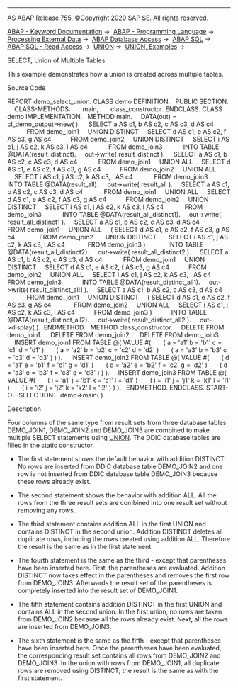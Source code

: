   

* * *

AS ABAP Release 755, ©Copyright 2020 SAP SE. All rights reserved.

[ABAP - Keyword Documentation](javascript:call_link\('abenabap.htm'\)) →  [ABAP - Programming Language](javascript:call_link\('abenabap_reference.htm'\)) →  [Processing External Data](javascript:call_link\('abenabap_language_external_data.htm'\)) →  [ABAP Database Access](javascript:call_link\('abenabap_sql.htm'\)) →  [ABAP SQL](javascript:call_link\('abenopensql.htm'\)) →  [ABAP SQL - Read Access](javascript:call_link\('abenopen_sql_reading.htm'\)) →  [UNION](javascript:call_link\('abapunion.htm'\)) →  [UNION, Examples](javascript:call_link\('abenunion_abexas.htm'\)) → 

SELECT, Union of Multiple Tables

This example demonstrates how a union is created across multiple tables.

Source Code

REPORT demo\_select\_union.
CLASS demo DEFINITION.
  PUBLIC SECTION.
    CLASS-METHODS:
      main,
      class\_constructor.
ENDCLASS.
CLASS demo IMPLEMENTATION.
  METHOD main.
    DATA(out) = cl\_demo\_output=>new( ).
    SELECT a AS c1, b AS c2, c AS c3, d AS c4
           FROM demo\_join1
    UNION DISTINCT
    SELECT d AS c1, e AS c2, f AS c3, g AS c4
          FROM demo\_join2
    UNION DISTINCT
    SELECT i AS c1, j AS c2, k AS c3, l AS c4
           FROM demo\_join3
           INTO TABLE @DATA(result\_distinct).
    out->write( result\_distinct ).
    SELECT a AS c1, b AS c2, c AS c3, d AS c4
           FROM demo\_join1
    UNION ALL
    SELECT d AS c1, e AS c2, f AS c3, g AS c4
          FROM demo\_join2
    UNION ALL
    SELECT i AS c1, j AS c2, k AS c3, l AS c4
           FROM demo\_join3
           INTO TABLE @DATA(result\_all).
    out->write( result\_all ).
    SELECT a AS c1, b AS c2, c AS c3, d AS c4
           FROM demo\_join1
    UNION ALL
    SELECT d AS c1, e AS c2, f AS c3, g AS c4
          FROM demo\_join2
    UNION DISTINCT
    SELECT i AS c1, j AS c2, k AS c3, l AS c4
           FROM demo\_join3
           INTO TABLE @DATA(result\_all\_distinct1).
    out->write( result\_all\_distinct1 ).
    SELECT a AS c1, b AS c2, c AS c3, d AS c4
           FROM demo\_join1
    UNION ALL
    ( SELECT d AS c1, e AS c2, f AS c3, g AS c4
             FROM demo\_join2
      UNION DISTINCT
      SELECT i AS c1, j AS c2, k AS c3, l AS c4
            FROM demo\_join3 )
            INTO TABLE @DATA(result\_all\_distinct2).
    out->write( result\_all\_distinct2 ).
    SELECT a AS c1, b AS c2, c AS c3, d AS c4
           FROM demo\_join1
    UNION DISTINCT
    SELECT d AS c1, e AS c2, f AS c3, g AS c4
          FROM demo\_join2
    UNION ALL
    SELECT i AS c1, j AS c2, k AS c3, l AS c4
           FROM demo\_join3
           INTO TABLE @DATA(result\_distinct\_all1).
    out->write( result\_distinct\_all1 ).
    SELECT a AS c1, b AS c2, c AS c3, d AS c4
           FROM demo\_join1
    UNION DISTINCT
    ( SELECT d AS c1, e AS c2, f AS c3, g AS c4
            FROM demo\_join2
    UNION ALL
    SELECT i AS c1, j AS c2, k AS c3, l AS c4
          FROM demo\_join3 )
          INTO TABLE @DATA(result\_distinct\_all2).
    out->write( result\_distinct\_all2 ).
    out->display( ).  ENDMETHOD.
  METHOD class\_constructor.
    DELETE FROM demo\_join1.
    DELETE FROM demo\_join2.
    DELETE FROM demo\_join3.
    INSERT demo\_join1 FROM TABLE @( VALUE #(
      ( a = 'a1' b = 'b1' c = 'c1' d = 'd1' )
      ( a = 'a2' b = 'b2' c = 'c2' d = 'd2' )
      ( a = 'a3' b = 'b3' c = 'c3' d = 'd3' ) ) ).
    INSERT demo\_join2 FROM TABLE @( VALUE #(
      ( d = 'a1' e = 'b1' f = 'c1' g = 'd1' )
      ( d = 'a2' e = 'b2' f = 'c2' g = 'd2' )
      ( d = 'a3' e = 'b3' f = 'c3' g = 'd3' ) ) ).
    INSERT demo\_join3 FROM TABLE @( VALUE #(
      ( i = 'a1' j = 'b1' k = 'c1' l = 'd1' )
      ( i = 'i1' j = 'j1' k = 'k1' l = 'l1' )
      ( i = 'i2' j = 'j2' k = 'k2' l = 'l2' ) ) ).
  ENDMETHOD.
ENDCLASS.
START-OF-SELECTION.
  demo=>main( ).

Description

Four columns of the same type from result sets from three database tables DEMO\_JOIN1, DEMO\_JOIN2 and DEMO\_JOIN3 are combined to make multiple SELECT statements using [UNION](javascript:call_link\('abapunion.htm'\)). The DDIC database tables are filled in the static constructor.

-   The first statement shows the default behavior with addition DISTINCT. No rows are inserted from DDIC database table DEMO\_JOIN2 and one row is not inserted from DDIC database table DEMO\_JOIN3 because these rows already exist.

-   The second statement shows the behavior with addition ALL. All the rows from the three result sets are combined into one result set without removing any rows.

-   The third statement contains addition ALL in the first UNION and contains DISTINCT in the second union. Addition DISTINCT deletes all duplicate rows, including the rows created using addition ALL. Therefore the result is the same as in the first statement.

-   The fourth statement is the same as the third - except that parentheses have been inserted here. First, the parentheses are evaluated. Addition DISTINCT now takes effect in the parentheses and removes the first row from DEMO\_JOIN3. Afterwards the result set of the parentheses is completely inserted into the result set of DEMO\_JOIN1.

-   The fifth statement contains addition DISTINCT in the first UNION and contains ALL in the second union. In the first union, no rows are taken from DEMO\_JOIN2 because all the rows already exist. Next, all the rows are inserted from DEMO\_JOIN3.

-   The sixth statement is the same as the fifth - except that parentheses have been inserted here. Once the parentheses have been evaluated, the corresponding result set contains all rows from DEMO\_JOIN2 and DEMO\_JOIN3. In the union with rows from DEMO\_JOIN1, all duplicate rows are removed using DISTINCT; the result is the same as with the first statement.